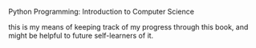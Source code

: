 Python Programming: Introduction to Computer Science

this is my means of keeping track of my progress through this book, and might be helpful to future self-learners of it.
